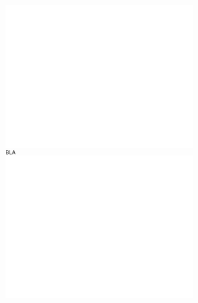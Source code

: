![Metrics](/github-metrics.svg)
BLA
![Metrics-Achievements](/metrics.plugin.achievements.compact.svg)

